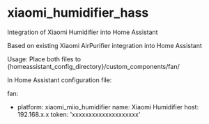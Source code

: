 # xiaomi_humidifier_hass
Integration of Xiaomi Humidifier into Home Assistant

Based on existing Xiaomi AirPurifier integration into Home Assistant

Usage:
Place both files to {homeassistant_config_directory}/custom_components/fan/

In Home Assistant configuration file:

fan:
  - platform: xiaomi_miio_humidifier
    name: Xiaomi Humidifier
    host: 192.168.x.x
    token: 'xxxxxxxxxxxxxxxxxxxx'
    
    

